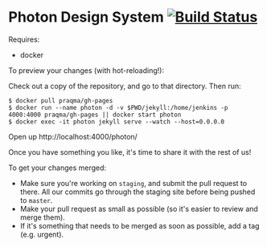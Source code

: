 # Photon Design System  [![Build Status](https://travis-ci.org/FirefoxUX/photon.svg?branch=master)](https://travis-ci.org/FirefoxUX/photon)

Requires:
* docker

To preview your changes (with hot-reloading!):

Check out a copy of the repository, and go to that directory. Then run:
```
$ docker pull praqma/gh-pages
$ docker run --name photon -d -v $PWD/jekyll:/home/jenkins -p 4000:4000 praqma/gh-pages || docker start photon
$ docker exec -it photon jekyll serve --watch --host=0.0.0.0
```
Open up http://localhost:4000/photon/

Once you have something you like, it's time to share it with the rest of us!

To get your changes merged:
* Make sure you're working on `staging`, and submit the pull request to there. All our commits go through the staging site before being pushed to `master`.
* Make your pull request as small as possible (so it's easier to review and merge them).
* If it's something that needs to be merged as soon as possible, add a tag (e.g. urgent).
